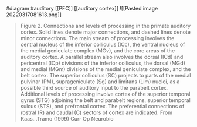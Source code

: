 #diagram #auditory [[PFC]] [[auditory cortex]]
![[Pasted image 20220317081613.png]]

>Figure 2. Connections and levels of processing in the primate auditory cortex. Solid lines denote major connections, and dashed lines denote minor connections. The main stream of processing involves the central nucleus of the inferior colliculus (ICc), the ventral nucleus of the medial geniculate complex (MGv), and the core areas of the auditory cortex. A parallel stream also involves the dorsal (ICd) and pericentral (ICp) divisions of the inferior colliculus, the dorsal (MGd) and medial (MGm) divisions of the medial geniculate complex, and the belt cortex. The superior colliculus (SC) projects to parts of the medial pulvinar (PM), suprageniculate (Sg) and limitans (Lim) nuclei, as a possible third source of auditory input to the parabelt cortex. Additional levels of processing involve cortex of the superior temporal gyrus (STG) adjoining the belt and parabelt regions, superior temporal sulcus (STS), and prefrontal cortex. The preferential connections of rostral (R) and caudal (C) sectors of cortex are indicated.
From Kaas...Tramo (1999) Curr Op Neurobio